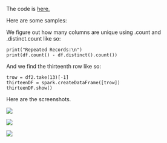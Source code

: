 The code is [here.](https://github.com/mwhol/CS-490/blob/master/ICP/ICP%2010/ICPSQL/run.py)

Here are some samples:

We figure out how many columns are unique using .count and .distinct.count like so:

    print("Repeated Records:\n")
    print(df.count() - df.distinct().count())

And we find the thirteenth row like so:

    trow = df2.take(13)[-1]
    thirteenDF = spark.createDataFrame([trow])
    thirteenDF.show()

Here are the screenshots.

![](https://github.com/mwhol/CS-490/blob/master/ICP/ICP%2010/10.1.png?raw=true)

![](https://github.com/mwhol/CS-490/blob/master/ICP/ICP%2010/10.2.png?raw=true)

![](https://github.com/mwhol/CS-490/blob/master/ICP/ICP%2010/10.3.png?raw=true)